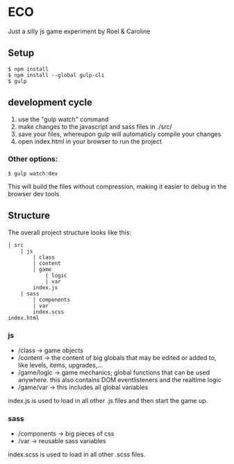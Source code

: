 # ECO

Just a silly js game experiment by Roel & Caroline


## Setup

    $ npm install
    $ npm install --global gulp-cli
    $ gulp


## development cycle

1) use the "gulp watch" command
2) make changes to the javascript and sass files in ./src/
2) save your files, whereupon gulp will automaticly compile your changes
3) open index.html in your browser to run the project

### Other options:

    $ gulp watch:dev

This will build the files without compression, making it easier to debug in the browser dev tools


## Structure

The overall project structure looks like this:

    | src
        | js
            | class
            | content
            | game
                | logic
                | var
            index.js
        | sass
            | components
            | var
            index.scss
    index.html

### js

- /class -> game objects
- /content -> the content of big globals that may be edited or added to, like levels, items, upgrades,...
- /game/logic -> game mechanics; global functions that can be used anywhere. this also contains DOM eventlisteners and the realtime logic
- /game/var -> this includes all global variables

index.js is used to load in all other .js files and then start the game up.

### sass

- /components -> big pieces of css
- /var -> reusable sass variables

index.scss is used to load in all other .scss files.